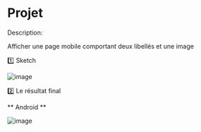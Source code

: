 # Projet

Description:

Afficher une page mobile comportant deux libellés et une image

:one: Sketch

![image](Sketch.png)

:two: Le résultat final

** Android **

![image](Final.jpg)

